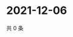 # 2021-12-06

共 0 条

<!-- BEGIN WEIBO -->
<!-- 最后更新时间 Mon Dec 06 2021 06:10:58 GMT+0800 (China Standard Time) -->

<!-- END WEIBO -->
